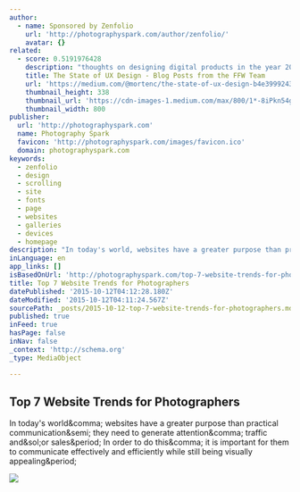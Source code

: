 ```yaml
---
author:
  - name: Sponsored by Zenfolio
    url: 'http://photographyspark.com/author/zenfolio/'
    avatar: {}
related:
  - score: 0.5191976428
    description: "thoughts on designing digital products in the year 2015 User experience design has come a long way since Don Norman coined the term in the 90's. It has gone from esoteric industry terminology to a being one of the most in-demand disciplines in the technology sector - in only a matter of years."
    title: The State of UX Design - Blog Posts from the FFW Team
    url: 'https://medium.com/@mortenc/the-state-of-ux-design-b4e3999243e5'
    thumbnail_height: 338
    thumbnail_url: 'https://cdn-images-1.medium.com/max/800/1*-8iPkn54gv7DdJTBOurWUw.jpeg'
    thumbnail_width: 800
publisher:
  url: 'http://photographyspark.com'
  name: Photography Spark
  favicon: 'http://photographyspark.com/images/favicon.ico'
  domain: photographyspark.com
keywords:
  - zenfolio
  - design
  - scrolling
  - site
  - fonts
  - page
  - websites
  - galleries
  - devices
  - homepage
description: "In today's world, websites have a greater purpose than practical communication; they need to generate attention, traffic and/or sales. In order to do this, it is important for them to communicate effectively and efficiently while still being visually appealing."
inLanguage: en
app_links: []
isBasedOnUrl: 'http://photographyspark.com/top-7-website-trends-for-photographers/'
title: Top 7 Website Trends for Photographers
datePublished: '2015-10-12T04:12:28.180Z'
dateModified: '2015-10-12T04:11:24.567Z'
sourcePath: _posts/2015-10-12-top-7-website-trends-for-photographers.md
published: true
inFeed: true
hasPage: false
inNav: false
_context: 'http://schema.org'
_type: MediaObject

---
```

<article style=""><h1>Top 7 Website Trends for Photographers</h1><p>In today's world&amp;comma; websites have a greater purpose than practical communication&amp;semi; they need to generate attention&amp;comma; traffic and&amp;sol;or sales&amp;period; In order to do this&amp;comma; it is important for them to communicate effectively and efficiently while still being visually appealing&amp;period;</p><img src="http://photographyspark.com/images/website-trends-thumb-luke-chesser.jpg" /></article>